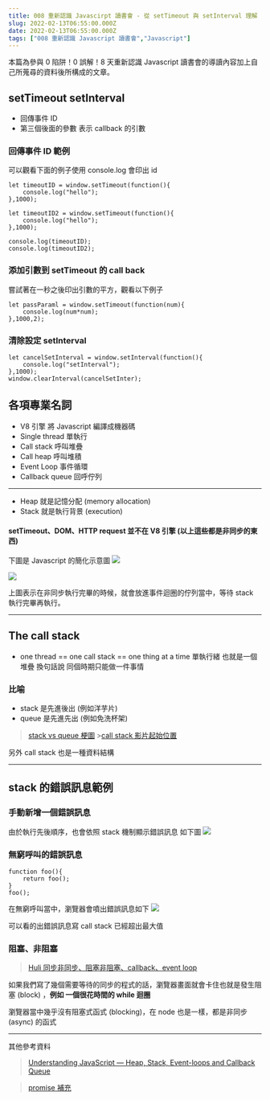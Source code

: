 ```yaml
---
title: 008 重新認識 Javascirpt 讀書會 - 從 setTimeout 與 setInterval 理解 EventQueue
slug: 2022-02-13T06:55:00.000Z
date: 2022-02-13T06:55:00.000Z
tags: ["008 重新認識 Javascript 讀書會","Javascript"]
---
```


本篇為參與 0 陷阱！0 誤解！8 天重新認識 Javascript 讀書會的導讀內容加上自己所蒐尋的資料後所構成的文章。

## setTimeout setInterval

- 回傳事件 ID
- 第三個後面的參數 表示 callback 的引數

### 回傳事件 ID 範例

可以觀看下面的例子使用 console.log 會印出 id

```javascript{numberLines: true}
let timeoutID = window.setTimeout(function(){
	console.log("hello");
},1000);

let timeoutID2 = window.setTimeout(function(){
	console.log("hello");
},1000);

console.log(timeoutID);
console.log(timeoutID2);
```

### 添加引數到 setTimeout 的 call back

嘗試著在一秒之後印出引數的平方，觀看以下例子

```javascript{numberLines: true}
let passParaml = window.setTimeout(function(num){
	console.log(num*num);
},1000,2);
```

### 清除設定 setInterval

```javascript{numberLines: true}
let cancelSetInterval = window.setInterval(function(){
	console.log("setInterval");
},1000);
window.clearInterval(cancelSetInter);
```

## 各項專業名詞

- V8 引擎 將 Javascript 編譯成機器碼
- Single thread 單執行
- Call stack 呼叫堆疊
- Call heap 呼叫堆積
- Event Loop 事件循環
- Callback queue 回呼佇列

---

- Heap 就是記憶分配 (memory allocation)
- Stack 就是執行背景 (execution)

#### setTimeout、DOM、HTTP request 並不在 V8 引擎 (以上這些都是非同步的東西)

下圖是 Javascript 的簡化示意圖
![](https://i.imgur.com/BgvdrX8.png)

![](https://i.imgur.com/gWOpa97.png)

上圖表示在非同步執行完畢的時候，就會放進事件迴圈的佇列當中，等待 stack 執行完畢再執行。

---

## The call stack

- one thread == one call stack == one thing at a time
  單執行緒 也就是一個堆疊 換句話說 同個時期只能做一件事情

### 比喻

- stack 是先進後出 (例如洋芋片)
- queue 是先進先出 (例如免洗杯架)

> [stack vs queue 梗圖](https://www.reddit.com/r/ProgrammerHumor/comments/k5ejiw/stacks_vs_queues/) >[call stack 影片起始位置](https://youtu.be/8aGhZQkoFbQ?list=PLJbPeIvXVHPnMyX6J14gMZNIYZOcsfjzy)

另外 call stack 也是一種資料結構

---

## stack 的錯誤訊息範例

### 手動新增一個錯誤訊息

由於執行先後順序，也會依照 stack 機制顯示錯誤訊息
如下圖
![](https://i.imgur.com/MGL2k5D.png)

### 無窮呼叫的錯誤訊息

```javascript{numberLines: true}
function foo(){
	return foo();
}
foo();
```

在無窮呼叫當中，瀏覽器會噴出錯誤訊息如下
![](https://i.imgur.com/GXJkowh.png)

可以看的出錯誤訊息寫 call stack 已經超出最大值

### 阻塞、非阻塞

> [Huli 同步非同步、阻塞非阻塞、callback、event loop](https://blog.techbridge.cc/2019/10/05/javascript-async-sync-and-callback/)

如果我們寫了幾個需要等待的同步的程式的話，瀏覽器畫面就會卡住也就是發生阻塞 (block)
，**例如 一個很花時間的 while 迴圈**

瀏覽器當中幾乎沒有阻塞式函式 (blocking)，在 node 也是一樣，都是非同步 (async) 的函式

---

其他參考資料

> [Understanding JavaScript — Heap, Stack, Event-loops and Callback Queue](https://javascript.plainenglish.io/understanding-javascript-heap-stack-event-loops-and-callback-queue-6fdec3cfe32e)

> [promise 補充](https://pjchender.dev/javascript/js-promise/)

